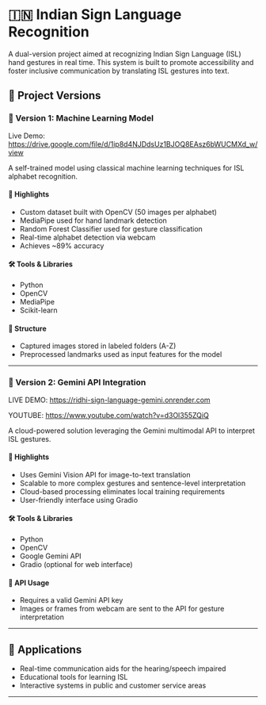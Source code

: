 # 🇮🇳 Indian Sign Language Recognition

A dual-version project aimed at recognizing Indian Sign Language (ISL) hand gestures in real time. This system is built to promote accessibility and foster inclusive communication by translating ISL gestures into text.

## 🔀 Project Versions

### 🧠 Version 1: Machine Learning Model

Live Demo: https://drive.google.com/file/d/1ip8d4NJDdsUz1BJOQ8EAsz6bWUCMXd_w/view

A self-trained model using classical machine learning techniques for ISL alphabet recognition.

#### 📌 Highlights
- Custom dataset built with OpenCV (50 images per alphabet)
- MediaPipe used for hand landmark detection
- Random Forest Classifier used for gesture classification
- Real-time alphabet detection via webcam
- Achieves ~89% accuracy

#### 🛠️ Tools & Libraries
- Python
- OpenCV
- MediaPipe
- Scikit-learn

#### 📁 Structure
- Captured images stored in labeled folders (A-Z)
- Preprocessed landmarks used as input features for the model

---

### 🤖 Version 2: Gemini API Integration

LIVE DEMO: https://ridhi-sign-language-gemini.onrender.com



YOUTUBE: https://www.youtube.com/watch?v=d3Ol355ZQiQ



A cloud-powered solution leveraging the Gemini multimodal API to interpret ISL gestures.

#### 📌 Highlights
- Uses Gemini Vision API for image-to-text translation
- Scalable to more complex gestures and sentence-level interpretation
- Cloud-based processing eliminates local training requirements
- User-friendly interface using Gradio

#### 🛠️ Tools & Libraries
- Python
- OpenCV
- Google Gemini API
- Gradio (optional for web interface)

#### 🔐 API Usage
- Requires a valid Gemini API key
- Images or frames from webcam are sent to the API for gesture interpretation

---

## 🎯 Applications
- Real-time communication aids for the hearing/speech impaired
- Educational tools for learning ISL
- Interactive systems in public and customer service areas

---
 

